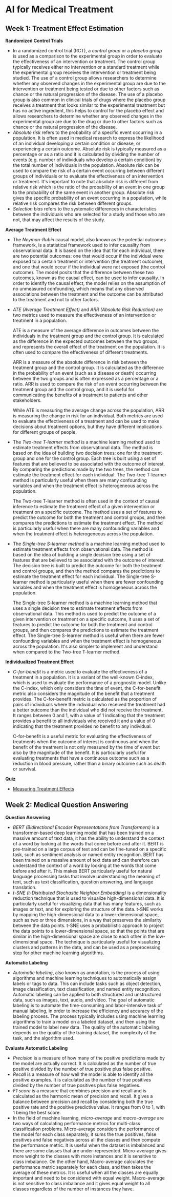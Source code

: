 # AI for Medical Treatment

## Week 1: Treatment Effect Estimation

__Randomized Control Trials__

- In a randomized control trial (RCT), a _control group_ or a _placebo group_ is used as a comparison to the experimental group in order to evaluate the effectiveness of an intervention or treatment. The control group typically receives either no intervention or a standard treatment while the experimental group receives the intervention or treatment being studied. The use of a control group allows researchers to determine whether any observed changes in the experimental group are due to the intervention or treatment being tested or due to other factors such as chance or the natural progression of the disease. The use of a placebo group is also common in clinical trials of drugs where the placebo group receives a treatment that looks similar to the experimental treatment but has no active ingredient, this helps to control for the placebo effect and allows researchers to determine whether any observed changes in the experimental group are due to the drug or due to other factors such as chance or the natural progression of the disease.
- _Absolute risk_ refers to the probability of a specific event occurring in a population. It is often used in medical research to express the likelihood of an individual developing a certain condition or disease, or experiencing a certain outcome. Absolute risk is typically measured as a percentage or as a ratio and it is calculated by dividing the number of events (e.g. number of individuals who develop a certain condition) by the total number of individuals in the population. Absolute risk can be used to compare the risk of a certain event occurring between different groups of individuals or to evaluate the effectiveness of an intervention or treatment. It's important to note that absolute risk is different from relative risk which is the ratio of the probability of an event in one group to the probability of the same event in another group. Absolute risk gives the specific probability of an event occurring in a population, while relative risk compares the risk between different groups.
- _Selection bias_ refers to the systematic differences in characteristics between the individuals who are selected for a study and those who are not, that may affect the results of the study.

__Average Treatment Effect__

- The _Neyman-Rubin_ causal model, also known as the potential outcomes framework, is a statistical framework used to infer causality from observational data. It is based on the idea that for each individual, there are two potential outcomes: one that would occur if the individual were exposed to a certain treatment or intervention (the treatment outcome), and one that would occur if the individual were not exposed (the control outcome). The model posits that the difference between these two outcomes, known as the causal effect, can be used to infer causality. In order to identify the causal effect, the model relies on the assumption of no unmeasured confounding, which means that any observed associations between the treatment and the outcome can be attributed to the treatment and not to other factors.
- _ATE (Average Treatment Effect)_ and _ARR (Absolute Risk Reduction)_ are two metrics used to measure the effectiveness of an intervention or treatment in a population.

    ATE is a measure of the average difference in outcomes between the individuals in the treatment group and the control group. It is calculated as the difference in the expected outcomes between the two groups, and represents the overall effect of the treatment on the population. It is often used to compare the effectiveness of different treatments.

    ARR is a measure of the absolute difference in risk between the treatment group and the control group. It is calculated as the difference in the probability of an event (such as a disease or death) occurring between the two groups and is often expressed as a percentage or a ratio. ARR is used to compare the risk of an event occurring between the treatment group and the control group, and it is useful for communicating the benefits of a treatment to patients and other stakeholders.

    While ATE is measuring the average change across the population, ARR is measuring the change in risk for an individual. Both metrics are used to evaluate the effectiveness of a treatment and can be used to make decisions about treatment options, but they have different implications for different groups of people.
- The _Two-tree T-learner method_ is a machine learning method used to estimate treatment effects from observational data. The method is based on the idea of building two decision trees: one for the treatment group and one for the control group. Each tree is built using a set of features that are believed to be associated with the outcome of interest. By comparing the predictions made by the two trees, the method can estimate the treatment effect for each individual. The Two-tree T-learner method is particularly useful when there are many confounding variables and when the treatment effect is heterogeneous across the population.

    The Two-tree T-learner method is often used in the context of causal inference to estimate the treatment effect of a given intervention or treatment on a specific outcome. The method uses a set of features to predict the outcome for both the treatment and control groups, and then compares the predictions to estimate the treatment effect. The method is particularly useful when there are many confounding variables and when the treatment effect is heterogeneous across the population.
- The _Single-tree S-learner method_ is a machine learning method used to estimate treatment effects from observational data. The method is based on the idea of building a single decision tree using a set of features that are believed to be associated with the outcome of interest. The decision tree is built to predict the outcome for both the treatment and control groups, and then the method compares the predictions to estimate the treatment effect for each individual. The Single-tree S-learner method is particularly useful when there are fewer confounding variables and when the treatment effect is homogeneous across the population.

    The Single-tree S-learner method is a machine learning method that uses a single decision tree to estimate treatment effects from observational data. This method is used to predict the outcome of a given intervention or treatment on a specific outcome, it uses a set of features to predict the outcome for both the treatment and control groups, and then compares the predictions to estimate the treatment effect. The Single-tree S-learner method is useful when there are fewer confounding variables and when the treatment effect is homogeneous across the population. It's also simpler to implement and understand when compared to the Two-tree T-learner method.

__Individualized Treatment Effect__

- _C-for-benefit_ is a metric used to evaluate the effectiveness of a treatment in a population. It is a variant of the well-known C-index, which is used to evaluate the performance of a prognostic model. Unlike the C-index, which only considers the time of event, the C-for-benefit metric also considers the magnitude of the benefit that a treatment provides. The C-for-benefit metric is calculated as the proportion of pairs of individuals where the individual who received the treatment had a better outcome than the individual who did not receive the treatment. It ranges between 0 and 1, with a value of 1 indicating that the treatment provides a benefit to all individuals who received it and a value of 0 indicating that the treatment provides no benefit to any individual.

    C-for-benefit is a useful metric for evaluating the effectiveness of treatments when the outcome of interest is continuous and when the benefit of the treatment is not only measured by the time of event but also by the magnitude of the benefit. It is particularly useful for evaluating treatments that have a continuous outcome such as a reduction in blood pressure, rather than a binary outcome such as death or survival.

__Quiz__

- [Measuring Treatment Effects](../Quizes/C3W1.md)

## Week 2: Medical Question Answering

__Question Answering__

- _BERT (Bidirectional Encoder Representations from Transformers)_ is a transformer-based deep learning model that has been trained on a massive amount of text data, it has the ability to understand the context of a word by looking at the words that come before and after it. BERT is pre-trained on a large corpus of text and can be fine-tuned on a specific task, such as sentiment analysis or named entity recognition. BERT has been trained on a massive amount of text data and can therefore can understand the context of a word by looking at the words that come before and after it. This makes BERT particularly useful for natural language processing tasks that involve understanding the meaning of text, such as text classification, question answering, and language translation.
- _t-SNE (t-Distributed Stochastic Neighbor Embedding)_ is a dimensionality reduction technique that is used to visualize high-dimensional data. It is particularly useful for visualizing data that has many features, such as images or text, and for exploring the structure of the data. t-SNE works by mapping the high-dimensional data to a lower-dimensional space, such as two or three dimensions, in a way that preserves the similarity between the data points. t-SNE uses a probabilistic approach to project the data points to a lower-dimensional space, so that the points that are similar in the high-dimensional space are close to each other in the low-dimensional space. The technique is particularly useful for visualizing clusters and patterns in the data, and can be used as a preprocessing step for other machine learning algorithms.

__Automatic Labeling__

- _Automatic labeling_, also known as annotation, is the process of using algorithms and machine learning techniques to automatically assign labels or tags to data. This can include tasks such as object detection, image classification, text classification, and named entity recognition. Automatic labeling can be applied to both structured and unstructured data, such as images, text, audio, and video. The goal of automatic labeling is to automate the time-consuming and labor-intensive task of manual labeling, in order to increase the efficiency and accuracy of the labeling process. The process typically includes using machine learning algorithms to train a model on a labeled dataset, and then using the trained model to label new data. The quality of the automatic labeling depends on the quality of the training dataset, the complexity of the task, and the algorithm used.

__Evaluate Automatic Labeling__

- _Precision_ is a measure of how many of the positive predictions made by the model are actually correct. It is calculated as the number of true positive divided by the number of true positive plus false positive.
- _Recall_ is a measure of how well the model is able to identify all the positive examples. It is calculated as the number of true positives divided by the number of true positives plus false negatives.
- _F1 score_ is a measure that combines precision and recall and is calculated as the harmonic mean of precision and recall. It gives a balance between precision and recall by considering both the true positive rate and the positive predictive value. It ranges from 0 to 1, with 1 being the best score.
- In the field of machine learning, _micro-average_ and _macro-average_ are two ways of calculating performance metrics for multi-class classification problems. Micro-average considers the performance of the model for each class separately, it sums the true positives, false positives and false negatives across all the classes and then compute the performance metric. It is useful when the dataset is imbalanced and there are some classes that are under-represented. Micro-average gives more weight to the classes with more instances and it is sensitive to class imbalance. On the other hand, Macro-average calculates the performance metric separately for each class, and then takes the average of these metrics. It is useful when all the classes are equally important and need to be considered with equal weight. Macro-average is not sensitive to class imbalance and it gives equal weight to all classes regardless of the number of instances they have.
